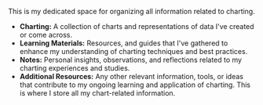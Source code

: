 This is my dedicated space for organizing all information related to charting. 

- **Charting:** A collection of charts and representations of data I've created or come across.
- **Learning Materials:** Resources, and guides that I've gathered to enhance my understanding of charting techniques and best practices.
- **Notes:** Personal insights, observations, and reflections related to my charting experiences and studies.
- **Additional Resources:** Any other relevant information, tools, or ideas that contribute to my ongoing learning and application of charting. This is where I store all my chart-related information.